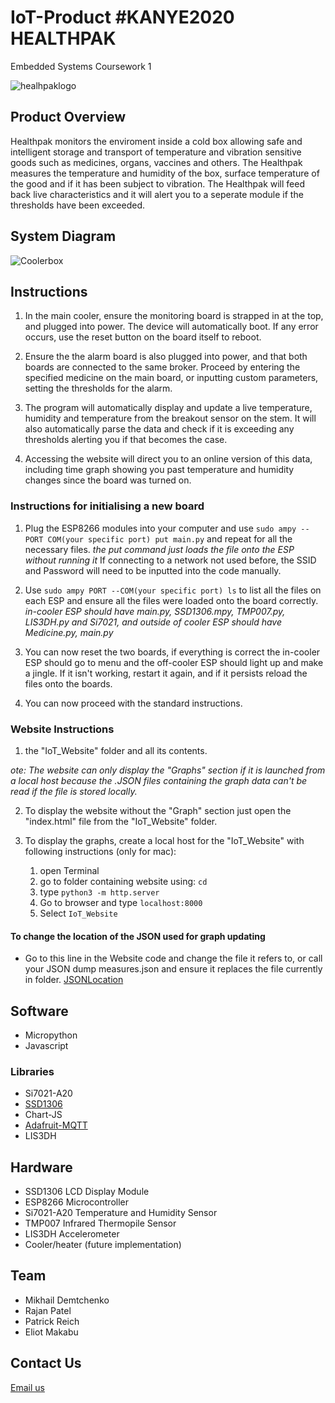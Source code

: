 # IoT-Product #KANYE2020 HEALTHPAK
Embedded Systems Coursework 1

![healhpaklogo](https://github.com/RajanPatel97/IoT-Product/blob/master/HealthPakLogoCut.png)

## Product Overview
Healthpak monitors the enviroment inside a cold box allowing safe and intelligent storage and transport of temperature and vibration sensitive goods such as medicines, organs, vaccines and others. The Healthpak measures the temperature and humidity of the box, surface temperature of the good and if it has been subject to vibration. The Healthpak will feed back live characteristics and it will alert you to a seperate module if the thresholds have been exceeded. 

## System Diagram
![Coolerbox](https://github.com/RajanPatel97/IoT-Product/blob/master/HealthPak.jpg)

## Instructions
1. In the main cooler, ensure the monitoring board is strapped in at the top, and plugged into power. The device will automatically boot. If any error occurs, use the reset button on the board itself to reboot.

2. Ensure the the alarm board is also plugged into power, and that both boards are connected to the same broker. Proceed by entering the specified medicine on the main board, or inputting custom parameters, setting the thresholds for the alarm.

3. The program will automatically display and update a live temperature, humidity and temperature from the breakout sensor on the stem. It will also automatically parse the data and check if it is exceeding any thresholds alerting you if that becomes the case.

4. Accessing the website will direct you to an online version of this data, including time graph showing you past temperature and humidity changes since the board was turned on.

### Instructions for initialising a new board

1. Plug the ESP8266 modules into your computer and use `sudo ampy --PORT COM(your specific port) put main.py` and repeat for all the necessary files. *the put command just loads the file onto the ESP without running it*  If connecting to a network not used before, the SSID and Password will need to be inputted into the code manually.

2. Use `sudo ampy PORT --COM(your specific port) ls` to list all the files on each ESP and ensure all the files were loaded onto the board correctly. *in-cooler ESP should have main.py, SSD1306.mpy, TMP007.py, LIS3DH.py and Si7021, and outside of cooler ESP should have Medicine.py, main.py*

3. You can now reset the two boards, if everything is correct the in-cooler ESP should go to menu and the off-cooler ESP should light up and make a jingle. If it isn't working, restart it again, and if it persists reload the files onto the boards.

4. You can now proceed with the standard instructions.

### Website Instructions

1. the "IoT_Website" folder and all its contents.

*ote: The website can only display the "Graphs" section if it is launched from a local host because the .JSON files containing the graph data can't be read if the file is stored locally.*

2. To display the website without the "Graph" section just open the "index.html" file from the "IoT_Website" folder.

3. To display the graphs, create a local host for the "IoT_Website" with following instructions (only for mac):
    1. open Terminal
    2. go to folder containing website using: `cd`
    3. type `python3 -m http.server`
    4. Go to browser and type `localhost:8000`
    5. Select `IoT_Website`
    
#### To change the location of the JSON used for graph updating
- Go to this line in the Website code and change the file it refers to, or call your JSON dump measures.json and ensure it replaces the file currently in folder.
[JSONLocation](https://github.com/RajanPatel97/IoT-Product/blob/master/Supplementary%20Documentation/Screen%20Shot%202018-02-15%20at%2011.29.15.png)


## Software
* Micropython
* Javascript
### Libraries
* Si7021-A20 
* [SSD1306](https://raw.githubusercontent.com/adafruit/micropython-adafruit-ssd1306/master/ssd1306.py)
* Chart-JS
* [Adafruit-MQTT](https://github.com/adafruit/Adafruit_MQTT_Library)
* LIS3DH
## Hardware
* SSD1306 LCD Display Module
* ESP8266 Microcontroller
* Si7021-A20 Temperature and Humidity Sensor 
* TMP007 Infrared Thermopile Sensor
* LIS3DH Accelerometer
* Cooler/heater (future implementation)
## Team
* Mikhail Demtchenko
* Rajan Patel
* Patrick Reich
* Eliot Makabu
## Contact Us
[Email us](md5315@ic.ac.uk)
